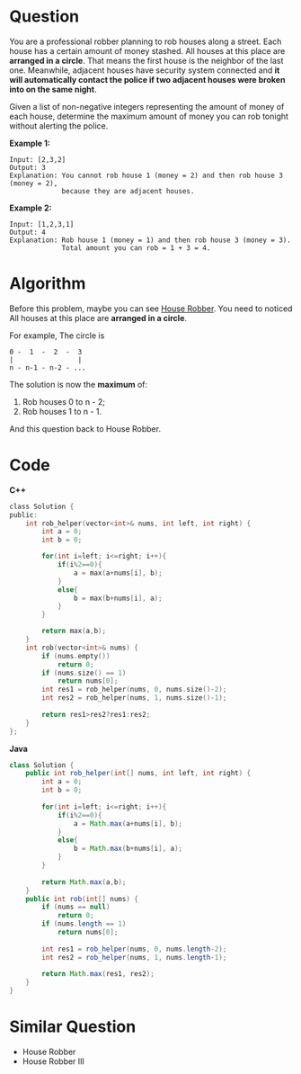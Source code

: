 # Question

You are a professional robber planning to rob houses along a street. Each house has a certain amount of money stashed. All houses at this place are **arranged in a circle**. That means the first house is the neighbor of the last one. Meanwhile, adjacent houses have security system connected and **it will automatically contact the police if two adjacent houses were broken into on the same night**.

Given a list of non-negative integers representing the amount of money of each house, determine the maximum amount of money you can rob tonight without alerting the police.

**Example 1:**

```
Input: [2,3,2]
Output: 3
Explanation: You cannot rob house 1 (money = 2) and then rob house 3 (money = 2),
             because they are adjacent houses.
```

**Example 2:**

```
Input: [1,2,3,1]
Output: 4
Explanation: Rob house 1 (money = 1) and then rob house 3 (money = 3).
             Total amount you can rob = 1 + 3 = 4.
```

# Algorithm

Before this problem, maybe you can see [House Robber](https://leetcode.com/problems/house-robber/). 
You need to noticed All houses at this place are **arranged in a circle**. 

For example, The circle is

```
0 -  1  -  2  -  3
|                | 
n - n-1 - n-2 - ...
```

The solution is now the **maximum** of:

1. Rob houses 0 to n - 2;
2. Rob houses 1 to n - 1.

And this question back to House Robber.

# Code

**C++**
```c
class Solution {
public:
    int rob_helper(vector<int>& nums, int left, int right) {
        int a = 0;
        int b = 0;

        for(int i=left; i<=right; i++){
            if(i%2==0){
                a = max(a+nums[i], b);
            }
            else{
                b = max(b+nums[i], a);
            }
        }

        return max(a,b);
    }
    int rob(vector<int>& nums) {
        if (nums.empty())
            return 0;
        if (nums.size() == 1)
            return nums[0];
        int res1 = rob_helper(nums, 0, nums.size()-2);
        int res2 = rob_helper(nums, 1, nums.size()-1);
        
        return res1>res2?res1:res2;
    }
};

```

**Java**
```java
class Solution {
    public int rob_helper(int[] nums, int left, int right) {
        int a = 0;
        int b = 0;
        
        for(int i=left; i<=right; i++){
            if(i%2==0){
                a = Math.max(a+nums[i], b);
            }
            else{
                b = Math.max(b+nums[i], a);
            }
        }
        
        return Math.max(a,b);        
    }
    public int rob(int[] nums) {
        if (nums == null)
            return 0;
        if (nums.length == 1)
            return nums[0];
        
        int res1 = rob_helper(nums, 0, nums.length-2);
        int res2 = rob_helper(nums, 1, nums.length-1);
        
        return Math.max(res1, res2);
    }
}
```

# Similar Question

- House Robber
- House Robber III
